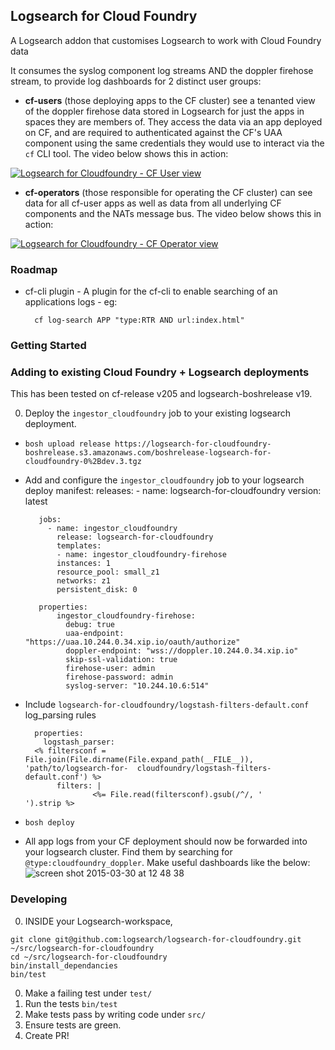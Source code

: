 ## Logsearch for Cloud Foundry

A Logsearch addon that customises Logsearch to work with Cloud Foundry data

It consumes the syslog component log streams AND the doppler firehose stream, to provide log dashboards for 2 distinct user groups:

* **cf-users** (those deploying apps to the CF cluster) see a tenanted view of the doppler firehose data stored in Logsearch for just the apps in spaces they are members of.  They access the data via an app deployed on CF, and are required to authenticated against the CF's UAA component using the same credentials they would use to interact via the `cf` CLI tool.
The video below shows this in action:

[![Logsearch for Cloudfoundry - CF User view](https://cloud.githubusercontent.com/assets/227505/7177797/848e43a4-e421-11e4-912a-8803c1864cc1.png)](https://youtu.be/M-ODQwm98YM)

* **cf-operators** (those responsible for operating the CF cluster) can see data for all cf-user apps as well as data from all underlying CF components and the NATs message bus.
The video below shows this in action:

[![Logsearch for Cloudfoundry - CF Operator view](https://cloud.githubusercontent.com/assets/227505/7177840/d32fa890-e421-11e4-9127-dd2ce2ef36b9.png)](https://youtu.be/gWfoHCQUixM)

### Roadmap

* cf-cli plugin - A plugin for the cf-cli to enable searching of an applications logs - eg:

        cf log-search APP "type:RTR AND url:index.html"


### Getting Started

### Adding to existing Cloud Foundry + Logsearch deployments

This has been tested on cf-release v205 and logsearch-boshrelease v19.

0.  Deploy the `ingestor_cloudfoundry` job to your existing logsearch deployment.

  * `bosh upload release https://logsearch-for-cloudfoundry-boshrelease.s3.amazonaws.com/boshrelease-logsearch-for-cloudfoundry-0%2Bdev.3.tgz`
  * Add and configure the `ingestor_cloudfoundry` job to your logsearch deploy manifest:
           releases:
  	          - name: logsearch-for-cloudfoundry
                version: latest

           jobs:
             - name: ingestor_cloudfoundry
               release: logsearch-for-cloudfoundry
               templates:
               - name: ingestor_cloudfoundry-firehose
               instances: 1
               resource_pool: small_z1
               networks: z1
               persistent_disk: 0

           properties:
               ingestor_cloudfoundry-firehose:
                 debug: true
                 uaa-endpoint: "https://uaa.10.244.0.34.xip.io/oauth/authorize"
                 doppler-endpoint: "wss://doppler.10.244.0.34.xip.io"
                 skip-ssl-validation: true
                 firehose-user: admin
                 firehose-password: admin
                 syslog-server: "10.244.10.6:514"

   * Include `logsearch-for-cloudfoundry/logstash-filters-default.conf` log_parsing rules
   
           properties:
             logstash_parser:
           <% filtersconf = File.join(File.dirname(File.expand_path(__FILE__)), 'path/to/logsearch-for-  cloudfoundry/logstash-filters-default.conf') %>
                filters: |
                        <%= File.read(filtersconf).gsub(/^/, '            ').strip %>

   * `bosh deploy`
   * All app logs from your CF deployment should now be forwarded into your logsearch cluster.  Find them by searching for `@type:cloudfoundry_doppler`.  Make useful dashboards like the below:
   ![screen shot 2015-03-30 at 12 48 38](https://cloud.githubusercontent.com/assets/227505/6895741/236ac118-d6db-11e4-802d-19f548d323f5.png)

### Developing

0. INSIDE your Logsearch-workspace,

```
git clone git@github.com:logsearch/logsearch-for-cloudfoundry.git ~/src/logsearch-for-cloudfoundry
cd ~/src/logsearch-for-cloudfoundry
bin/install_dependancies
bin/test
```

0. Make a failing test under `test/`
0. Run the tests `bin/test`
0. Make tests pass by writing code under `src/`
0. Ensure tests are green.
0. Create PR!
